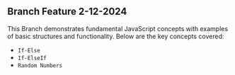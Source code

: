 ## Branch Feature 2-12-2024
This Branch demonstrates fundamental JavaScript concepts with examples of basic structures and functionality. Below are the key concepts covered:

- `If-Else`
- `If-ElseIf`
- `Random Numbers`
